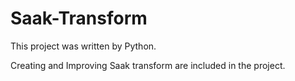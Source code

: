 # Saak-Transform

This project was written by Python.

Creating and Improving Saak transform are included in the project.
